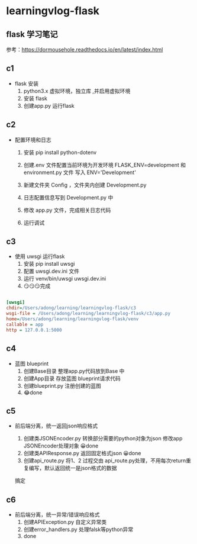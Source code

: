 # learningvlog-flask
flask 学习笔记
---
参考：https://dormousehole.readthedocs.io/en/latest/index.html

## c1
- flask 安装
    1. python3.x 虚拟环境，独立库 ,并启用虚拟环境
    2. 安装 flask 
    3. 创建app.py 运行flask 


## c2
- 配置环境和日志
    1. 安装 pip install python-dotenv
    2. 创建.env 文件配置当前环境为开发环境 FLASK_ENV=development 和 environment.py 文件 写入 ENV='Development'

    3. 新建文件夹 Config ，文件夹内创建 Development.py 
    4. 日志配置信息写到 Development.py 中
    5. 修改 app.py 文件，完成相关日志代码
    6. 运行调试


## c3
- 使用 uwsgi 运行flask
    1. 安装 pip install uwsgi
    2. 配置 uwsgi.dev.ini 文件
    3. 运行 venv/bin/uwsgi uwsgi.dev.ini
    4. 😏😏😏完成


```ini

[uwsgi]
chdir=/Users/adong/learning/learningvlog-flask/c3
wsgi-file = /Users/adong/learning/learningvlog-flask/c3/app.py
home=/Users/adong/learning/learningvlog-flask/venv
callable = app
http = 127.0.0.1:5000

```

## c4
- 蓝图 blueprint
    1. 创建Base目录 整理app.py代码放到Base 中
    2. 创建App目录 存放蓝图 blueprint请求代码
    3. 创建blueprint.py 注册创建的蓝图
    4. 😂done


## c5
- 前后端分离，统一返回json响应格式
    1. 创建类JSONEncoder.py 转换部分需要的python对象为json
    修改app JSONEncoder处理对象 😀done
    2. 创建类APIResponse.py 返回固定格式json 😀done
    3. 创建api_route.py 将1、2 过程交由 api_route.py处理，不用每次return重复编写，默认返回统一是json格式的数据

    搞定


## c6 
- 前后端分离，统一异常/错误响应格式
    1. 创建APIException.py 自定义异常类
    2. 创建error_handlers.py 处理falsk等python异常
    3. done